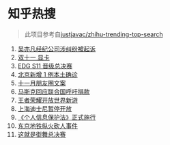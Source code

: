 # 知乎热搜

> 此项目参考自[justjavac/zhihu-trending-top-search](https://github.com/justjavac/zhihu-trending-top-search/blob/main/utils.ts)

<!-- BEGIN -->
  <!-- 最后更新时间:Mon Nov 01 2021 13:18:20 GMT+0000 (Coordinated Universal Time) -->
  1. [吴亦凡经纪公司涉纠纷被起诉](https://www.zhihu.com/search?q=吴亦凡)
1. [双十一 显卡](https://www.zhihu.com/search?q=显卡)
1. [EDG S11 晋级总决赛](https://www.zhihu.com/search?q=edg)
1. [北京新增 1 例本土确诊](https://www.zhihu.com/search?q=北京疫情)
1. [十一月朋友圈文案](https://www.zhihu.com/search?q=十一月)
1. [马斯克回应联合国呼吁捐款](https://www.zhihu.com/search?q=马斯克)
1. [王者荣耀开放世界新游](https://www.zhihu.com/search?q=王者荣耀世界)
1. [上海迪士尼暂停开放](https://www.zhihu.com/search?q=上海迪士尼)
1. [《个人信息保护法》正式施行](https://www.zhihu.com/search?q=个人信息保护法)
1. [东京地铁纵火砍人事件](https://www.zhihu.com/search?q=东京地铁)
1. [这就是街舞总决赛](https://www.zhihu.com/search?q=这就是街舞)
  <!-- END -->